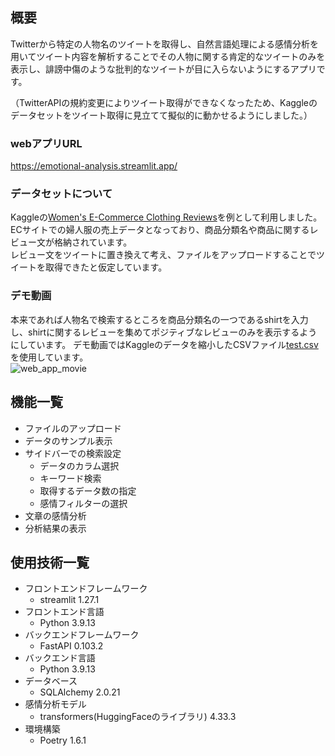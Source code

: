 ## 概要
Twitterから特定の人物名のツイートを取得し、自然言語処理による感情分析を用いてツイート内容を解析することでその人物に関する肯定的なツイートのみを表示し、誹謗中傷のような批判的なツイートが目に入らないようにするアプリです。  

（TwitterAPIの規約変更によりツイート取得ができなくなったため、Kaggleのデータセットをツイート取得に見立てて擬似的に動かせるようにしました。）

### webアプリURL
https://emotional-analysis.streamlit.app/  

### データセットについて
Kaggleの[Women's E-Commerce Clothing Reviews](https://www.kaggle.com/datasets/nicapotato/womens-ecommerce-clothing-reviews?resource=download)を例として利用しました。  
ECサイトでの婦人服の売上データとなっており、商品分類名や商品に関するレビュー文が格納されています。  
レビュー文をツイートに置き換えて考え、ファイルをアップロードすることでツイートを取得できたと仮定しています。

### デモ動画
本来であれば人物名で検索するところを商品分類名の一つであるshirtを入力し、shirtに関するレビューを集めてポジティブなレビューのみを表示するようにしています。 
デモ動画ではKaggleのデータを縮小したCSVファイル[test.csv](https://drive.google.com/file/d/1cAJ2OdLswGHbR9fdrt8YFQYxP2c1SnKL/view?usp=drive_link)を使用しています。  
![web_app_movie](https://github.com/kizataka/web_app_sentiment_analyzer/assets/112063667/c514762d-908b-4e8a-b31a-8f00877578e2)  

## 機能一覧
* ファイルのアップロード
* データのサンプル表示
* サイドバーでの検索設定
    * データのカラム選択
    * キーワード検索
    * 取得するデータ数の指定
    * 感情フィルターの選択
* 文章の感情分析
* 分析結果の表示

## 使用技術一覧
* フロントエンドフレームワーク
    * streamlit 1.27.1
* フロントエンド言語
    * Python 3.9.13
* バックエンドフレームワーク
    * FastAPI 0.103.2
* バックエンド言語
    * Python 3.9.13
* データベース
    * SQLAlchemy 2.0.21
* 感情分析モデル
    * transformers(HuggingFaceのライブラリ) 4.33.3
* 環境構築
    * Poetry 1.6.1